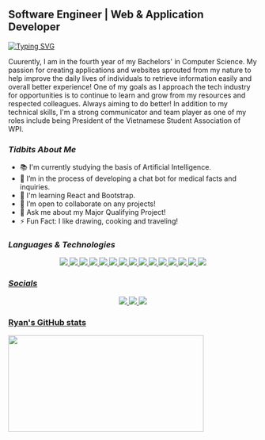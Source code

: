 <!--
**rluu1/rluu1** is a ✨ _special_ ✨ repository because its `README.md` (this file) appears on your GitHub profile.

Here are some ideas to get you started: -->

## Software Engineer | Web & Application Developer
[![Typing SVG](https://readme-typing-svg.demolab.com?font=Fira+Code&pause=1000&color=85F7A2&center=true&vCenter=true&width=475&lines=%3E%3E%3E+console.log(%22Who+is+Ryan+Luu%3F))](https://git.io/typing-svg)

Cuurently, I am in the fourth year of my Bachelors' in Computer Science. My passion for creating applications and websites sprouted from my nature to help improve the daily lives of individuals to retrieve information easily and overall better experience! One of my goals as I approach the tech industry for opportunities is to continue to learn and grow from my resources and respected colleagues. Always aiming to do better! In addition to my technical skills, I'm a strong communicator and team player as one of my roles include being President of the Vietnamese Student Association of WPI.

### *Tidbits About Me*
- 📚 I'm currently studying the basis of Artificial Intelligence.
- 🌱 I’m in the process of developing a chat bot for medical facts and inquiries.
- 🧠 I'm learning React and Bootstrap.
- 👯 I’m open to collaborate on any projects!
- 💬 Ask me about my Major Qualifying Project!
- ⚡ Fun Fact: I like drawing, cooking and traveling!

### *Languages & Technologies*
<p align="center">
<Java>
<a href="https://www.tutorialspoint.com/java/index.htm"> <img src="https://img.shields.io/badge/java-%23ED8B00.svg?style=for-the-badge&logo=java&logoColor=white">
<C++>
<a href="https://learn.microsoft.com/en-us/cpp/cpp/?view=msvc-170" target="_blank" rel="noreferrer"> <img src="https://img.shields.io/badge/c++-%2300599C.svg?style=for-the-badge&logo=c%2B%2B&logoColor=white">
<C>
<a href="https://learn.microsoft.com/en-us/cpp/c-language/?view=msvc-170" target="_blank" rel="noreferrer"> <img src="https://img.shields.io/badge/c-%2300599C.svg?style=for-the-badge&logo=c&logoColor=white">
<Kotlin>
<a href="https://kotlinlang.org/docs/home.html" target="_blank" rel="noreferrer"> <img src="https://img.shields.io/badge/kotlin-%237F52FF.svg?style=for-the-badge&logo=kotlin&logoColor=white">
<Python>
<a href="https://docs.python.org/3/" target="_blank" rel="noreferrer"> <img src="https://img.shields.io/badge/python-3670A0?style=for-the-badge&logo=python&logoColor=ffdd54">
<HTML5>
<a href="https://developer.mozilla.org/en-US/docs/Glossary/HTML5"> <img src="https://img.shields.io/badge/html5-%23E34F26.svg?style=for-the-badge&logo=html5&logoColor=white">
<CSS>
<a href="https://developer.mozilla.org/en-US/docs/Web/CSS" target="_blank" rel="noreferrer"> <img src="https://img.shields.io/badge/css3-%231572B6.svg?style=for-the-badge&logo=css3&logoColor=white">
<JavaScript>
<a href="https://developer.mozilla.org/en-US/docs/Web/JavaScript" target="_blank" rel="noreferrer"> <img src="https://img.shields.io/badge/javascript-%23323330.svg?style=for-the-badge&logo=javascript&logoColor=%23F7DF1E">
<React>
<a href="https://reactjs.org/docs/getting-started.html" target="_blank" rel="noreferrer"> <img src="https://img.shields.io/badge/react-%2320232a.svg?style=for-the-badge&logo=react&logoColor=%2361DAFB">
<Node>
<a href="https://nodejs.org/en/docs/" target="_blank" rel="noreferrer"> <img src="https://img.shields.io/badge/node.js-6DA55F?style=for-the-badge&logo=node.js&logoColor=white">
<Bootstrap>
<a href="https://getbootstrap.com/docs/4.1/getting-started/introduction/" target="_blank" rel="noreferrer"> <img src="https://img.shields.io/badge/bootstrap-%23563D7C.svg?style=for-the-badge&logo=bootstrap&logoColor=white">
<Figma>
<a href="https://help.figma.com/hc/en-us" target="_blank" rel="noreferrer"> <img src="https://img.shields.io/badge/figma-%23F24E1E.svg?style=for-the-badge&logo=figma&logoColor=white">
<Adobe Illustrator>
<a href="https://www.adobe.com/products/illustrator/campaign/pricing.html?gclid=CjwKCAiA7vWcBhBUEiwAXieItlTqs4MiMx02958xRHfkBuP3JPmDuvUpymysoUvUojGl9dhW3fJPhBoCrckQAvD_BwE&sdid=KKQML&mv=search&ef_id=CjwKCAiA7vWcBhBUEiwAXieItlTqs4MiMx02958xRHfkBuP3JPmDuvUpymysoUvUojGl9dhW3fJPhBoCrckQAvD_BwE:G:s&s_kwcid=AL!3085!3!442365416849!e!!g!!illustrator%20adobe!1711729589!70905749510&mv=search" target="_blank" rel="noreferrer"> <img src="https://img.shields.io/badge/adobe%20illustrator-%23FF9A00.svg?style=for-the-badge&logo=adobe%20illustrator&logoColor=white">
<Adobe Photoshop>
<a href="https://www.adobe.com/products/photoshop/landpa.html?gclid=CjwKCAiA7vWcBhBUEiwAXieItrF-pkkZV4HWUdIBrxhB8rH67gL6wSSrgUNdbBITIqojr_xkbHpvmxoCFVQQAvD_BwE&sdid=KKQIN&mv=search&kw=photoshop&ef_id=CjwKCAiA7vWcBhBUEiwAXieItrF-pkkZV4HWUdIBrxhB8rH67gL6wSSrgUNdbBITIqojr_xkbHpvmxoCFVQQAvD_BwE:G:s&s_kwcid=AL!3085!3!522504775617!e!!g!!adobe%20photoshop!1712238394!67643541820&mv=search" target="_blank" rel="noreferrer"> <img src="https://img.shields.io/badge/adobe%20photoshop-%2331A8FF.svg?style=for-the-badge&logo=adobe%20photoshop&logoColor=white">
<MongoDB>
<a href="https://www.mongodb.com/docs/" target="_blank" rel="noreferrer"> <img src="https://img.shields.io/badge/MongoDB-%234ea94b.svg?style=for-the-badge&logo=mongodb&logoColor=white">
</p>

### *Socials*
<p align="center"> 
<a href="https://discord.com/users/Juice_God#9694" target="_blank" rel="noreferrer"> <img src="https://img.shields.io/badge/Discord-%235865F2.svg?style=for-the-badge&logo=discord&logoColor=white">
<a href="https://www.linkedin.com/in/ryan-m-luu/" target="_blank" rel="noreferrer"> <img src="https://img.shields.io/badge/linkedin-%230077B5.svg?style=for-the-badge&logo=linkedin&logoColor=white">
<a href="https://github.com/rluu1" target="_blank" rel="noreferrer"> <img src="https://img.shields.io/badge/github-%23121011.svg?style=for-the-badge&logo=github&logoColor=white">
</p>
  
<h3> Ryan's GitHub stats</h3>
<a href="https://github.com/rluu1"><img src="https://github-readme-stats.vercel.app/api?username=rluu1&show_icons=true&theme=radical" width=395 height=195>
